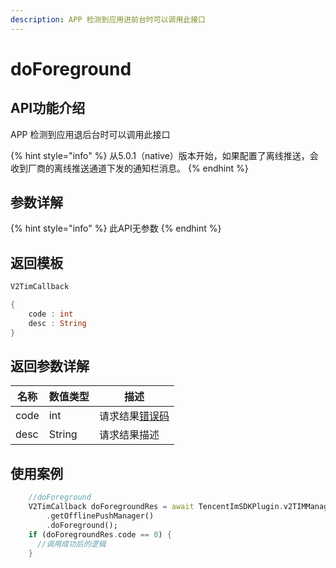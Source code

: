 ```yaml
---
description: APP 检测到应用进前台时可以调用此接口
---
```


# doForeground

## API功能介绍

APP 检测到应用退后台时可以调用此接口

{% hint style="info" %}
从5.0.1（native）版本开始，如果配置了离线推送，会收到厂商的离线推送通道下发的通知栏消息。
{% endhint %}

## 参数详解

{% hint style="info" %}
此API无参数
{% endhint %}

## 返回模板

```dart
V2TimCallback

{
    code : int
    desc : String
}
```

## 返回参数详解

| 名称   | 数值类型   | 描述                                                             |
| ---- | ------ | -------------------------------------------------------------- |
| code | int    | 请求结果[错误码](https://cloud.tencent.com/document/product/269/1671) |
| desc | String | 请求结果描述                                                         |

## 使用案例  &#x20;

```dart
    //doForeground
    V2TimCallback doForegroundRes = await TencentImSDKPlugin.v2TIMManager
        .getOfflinePushManager()
        .doForeground();
    if (doForegroundRes.code == 0) {
      //调用成功后的逻辑
    }
```
